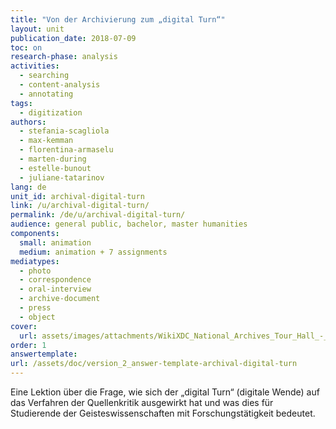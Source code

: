 ```yaml
---
title: "Von der Archivierung zum „digital Turn“"
layout: unit
publication_date: 2018-07-09
toc: on
research-phase: analysis 
activities:
  - searching
  - content-analysis
  - annotating
tags:
  - digitization
authors: 
  - stefania-scagliola
  - max-kemman
  - florentina-armaselu
  - marten-during
  - estelle-bunout
  - juliane-tatarinov
lang: de
unit_id: archival-digital-turn
link: /u/archival-digital-turn/
permalink: /de/u/archival-digital-turn/
audience: general public, bachelor, master humanities
components:
  small: animation
  medium: animation + 7 assignments
mediatypes: 
  - photo
  - correspondence
  - oral-interview
  - archive-document
  - press
  - object
cover:
  url: assets/images/attachments/WikiXDC_National_Archives_Tour_Hall_-_Stierch.jpg
order: 1
answertemplate:
url: /assets/doc/version_2_answer-template-archival-digital-turn
---
```


Eine Lektion über die Frage, wie sich der „digital Turn“ (digitale Wende) auf das Verfahren der Quellenkritik ausgewirkt hat und was dies für Studierende der Geisteswissenschaften mit Forschungstätigkeit bedeutet.

<!-- more -->
